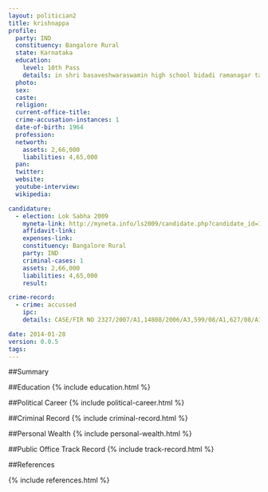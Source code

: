 ```yaml
---
layout: politician2
title: krishnappa
profile: 
  party: IND
  constituency: Bangalore Rural
  state: Karnataka
  education: 
    level: 10th Pass
    details: in shri basaveshwaraswamin high school bidadi ramanagar taluk bangalore district
  photo: 
  sex: 
  caste: 
  religion: 
  current-office-title: 
  crime-accusation-instances: 1
  date-of-birth: 1964
  profession: 
  networth: 
    assets: 2,66,000
    liabilities: 4,65,000
  pan: 
  twitter: 
  website: 
  youtube-interview: 
  wikipedia: 

candidature: 
  - election: Lok Sabha 2009
    myneta-link: http://myneta.info/ls2009/candidate.php?candidate_id=1161
    affidavit-link: 
    expenses-link: 
    constituency: Bangalore Rural 
    party: IND
    criminal-cases: 1
    assets: 2,66,000
    liabilities: 4,65,000
    result:  

crime-record: 
  - crime: accussed
    ipc: 
    details: CASE/FIR NO 2327/2007/A1,14808/2006/A3,599/08/A1,627/08/A1 in Bangalore 

date: 2014-01-28
version: 0.0.5
tags: 
---
```

##Summary


##Education
{% include education.html %}


##Political Career
{% include political-career.html %}


##Criminal Record
{% include criminal-record.html %}


##Personal Wealth
{% include personal-wealth.html %}


##Public Office Track Record
{% include track-record.html %}


##References


{% include references.html %}